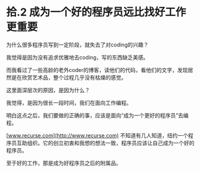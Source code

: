 # 拾.2 成为一个好的程序员远比找好工作更重要

为什么很多程序员写到一定阶段，就失去了对coding的兴趣？

我觉得是因为没有追求优雅地去coding，写的东西缺乏美感。

而我看过了一些高龄的老外coder的博客，读他们的代码，看他们的文字，发现居然是在欣赏艺术品，整个过程几乎没有枯燥的感觉。

这里面深层次的原因，是因为什么？

我觉得，是因为很长一段时间，我们在面向工作编程。

明白这点之后，我们要做的正确的事，应该是面向“成为一个更好的程序员”去编程。

[www.recurse.com](http://www.recurse.com) 不知道有几人知道，纽约一个程序员互助组织。它的创立初衷和我想的想法一致，程序员应该让自己成为一个好的程序员。

至于好的工作，那是成为好程序员之后的附属品。

